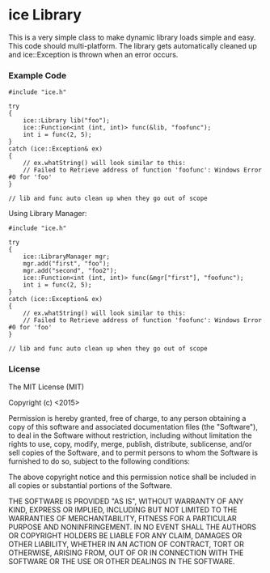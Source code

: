 # ice Library
This is a very simple class to make dynamic library loads simple and easy. This code should multi-platform. The library gets automatically cleaned up and ice::Exception is thrown when an error occurs.

### Example Code
```
#include "ice.h"

try
{
    ice::Library lib("foo");
    ice::Function<int (int, int)> func(&lib, "foofunc");
    int i = func(2, 5);
}
catch (ice::Exception& ex)
{
    // ex.whatString() will look similar to this:
    // Failed to Retrieve address of function 'foofunc': Windows Error #0 for 'foo'
}

// lib and func auto clean up when they go out of scope

```

Using Library Manager:

```
#include "ice.h"

try
{
    ice::LibraryManager mgr;
    mgr.add("first", "foo");
    mgr.add("second", "foo2");
    ice::Function<int (int, int)> func(&mgr["first"], "foofunc");
    int i = func(2, 5);
}
catch (ice::Exception& ex)
{
    // ex.whatString() will look similar to this:
    // Failed to Retrieve address of function 'foofunc': Windows Error #0 for 'foo'
}

// lib and func auto clean up when they go out of scope

```

### License
The MIT License (MIT)

Copyright (c) <2015> <David Rebbe>

Permission is hereby granted, free of charge, to any person obtaining a copy
of this software and associated documentation files (the "Software"), to deal
in the Software without restriction, including without limitation the rights
to use, copy, modify, merge, publish, distribute, sublicense, and/or sell
copies of the Software, and to permit persons to whom the Software is
furnished to do so, subject to the following conditions:

The above copyright notice and this permission notice shall be included in
all copies or substantial portions of the Software.

THE SOFTWARE IS PROVIDED "AS IS", WITHOUT WARRANTY OF ANY KIND, EXPRESS OR
IMPLIED, INCLUDING BUT NOT LIMITED TO THE WARRANTIES OF MERCHANTABILITY,
FITNESS FOR A PARTICULAR PURPOSE AND NONINFRINGEMENT. IN NO EVENT SHALL THE
AUTHORS OR COPYRIGHT HOLDERS BE LIABLE FOR ANY CLAIM, DAMAGES OR OTHER
LIABILITY, WHETHER IN AN ACTION OF CONTRACT, TORT OR OTHERWISE, ARISING FROM,
OUT OF OR IN CONNECTION WITH THE SOFTWARE OR THE USE OR OTHER DEALINGS IN
THE SOFTWARE.
